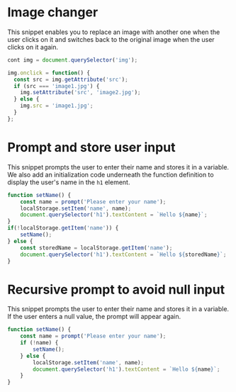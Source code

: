 # Image changer

This snippet enables you to replace an image with another one when the user clicks on it and switches back to the original image when the user clicks on it again.

```javascript
cont img = document.querySelector('img');

img.onclick = function() {
  const src = img.getAttribute('src');
  if (src === 'image1.jpg') {
    img.setAttribute('src', 'image2.jpg');
  } else {
    img.src = 'image1.jpg';
  }
};
```

# Prompt and store user input

This snippet prompts the user to enter their name and stores it in a variable. We also add an initialization code underneath the function definition to display the user's name in the `h1` element.

```javascript
function setName() {
    const name = prompt('Please enter your name');
    localStorage.setItem('name', name);
    document.querySelector('h1').textContent = `Hello ${name}`;
}
if(!localStorage.getItem('name')) {
    setName();
} else {
    const storedName = localStorage.getItem('name');
    document.querySelector('h1').textContent = `Hello ${storedName}`;
}
```

# Recursive prompt to avoid null input

This snippet prompts the user to enter their name and stores it in a variable. If the user enters a null value, the prompt will appear again.

```javascript
function setName() {
    const name = prompt('Please enter your name');
    if (!name) {
        setName();
    } else {
        localStorage.setItem('name', name);
        document.querySelector('h1').textContent = `Hello ${name}`;
    }
}
```
